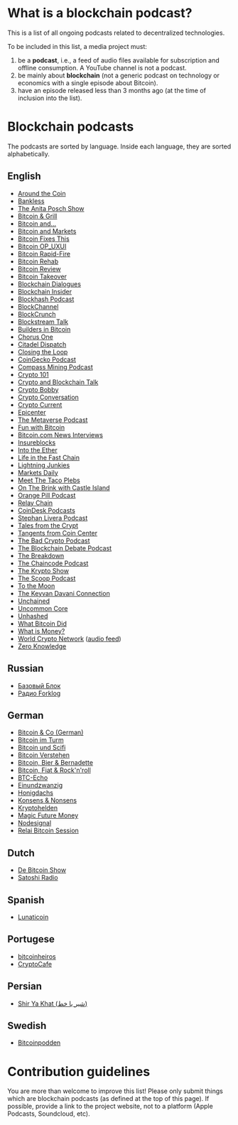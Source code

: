# What is a blockchain podcast?

This is a list of all ongoing podcasts related to decentralized technologies.

To be included in this list, a media project must:
1. be a **podcast**, i.e., a feed of audio files available for subscription and offline consumption. A YouTube channel is not a podcast.
1. be mainly about **blockchain** (not a generic podcast on technology or economics with a single episode about Bitcoin).
1. have an episode released less than 3 months ago (at the time of inclusion into the list).


# Blockchain podcasts

The podcasts are sorted by language. Inside each language, they are sorted alphabetically.


## English

* [Around the Coin](http://www.aroundthecoin.com)
* [Bankless](http://podcast.banklesshq.com/)
* [The Anita Posch Show](https://bitcoinundco.com/en/podcast/)
* [Bitcoin & Grill](https://cryptoandgrill.podbean.com)
* [Bitcoin and...](https://www.stitcher.com/podcast/wwwstitchercompodcastdavidbennettbitcoinand/bitcoin-and)
* [Bitcoin and Markets](https://bitcoinandmarkets.com)
* [Bitcoin Fixes This](https://anchor.fm/jimmysong/)
* [Bitcoin OP_UXUI](http://bitcoinopuxui.com/)
* [Bitcoin Rapid-Fire](https://anchor.fm/john-vallis/)
* [Bitcoin Rehab](https://anchor.fm/bitcoinrehab)
* [Bitcoin Review](https://bitcoin.review/)
* [Bitcoin Takeover](https://bitcoin-takeover.com/)
* [Blockchain Dialogues](https://bcdialogues.com/)
* [Blockchain Insider](https://bi.11fs.com/)
* [Blockhash Podcast](https://www.blockhashpodcast.com/podcast)
* [BlockChannel](https://medium.com/blockchannel)
* [BlockCrunch](https://blockcrunch.libsyn.com)
* [Blockstream Talk](https://blockstreamtalk.com/)
* [Builders in Bitcoin](https://bitcointv.com/c/buildersinbitcoin/videos)
* [Chorus One](https://chorusone.libsyn.com/)
* [Citadel Dispatch](https://citadeldispatch.com/)
* [Closing the Loop](https://podcastindex.org/podcast/4058673)
* [CoinGecko Podcast](https://podcast.coingecko.com/)
* [Compass Mining Podcast](https://compassmining.io/education/tag/podcast)
* [Crypto 101](https://crypto101podcast.com/)
* [Crypto and Blockchain Talk](http://cryptoandblockchaintalk.com/)
* [Crypto Bobby](https://cryptobobby.com/)
* [Crypto Conversation](https://bravenewcoin.com/insights/podcasts)
* [Crypto Current](https://crypto-current.co/)
* [Epicenter](https://epicenter.tv/)
* [The Metaverse Podcast](https://outlierventures.podbean.com/)
* [Fun with Bitcoin](https://anchor.fm/funwithbitcoin)
* [Bitcoin.com News Interviews](https://podcast.bitcoin.com/s3-Humans-of-Bitcoin)
* [Insureblocks](https://www.insureblocks.com/)
* [Into the Ether](https://www.podbean.com/podcast-detail/mwb85-7c997/Into-the-Ether-Podcast)
* [Life in the Fast Chain](https://life-in-the-fast-chain.fireside.fm/)
* [Lightning Junkies](https://anchor.fm/lightning-junkies)
* [Markets Daily](https://art19.com/shows/markets-daily)
* [Meet The Taco Plebs](https://www.youtube.com/playlist?list=PLe0djdakvnFbx2JiysINEw2YXy57Jpz3g)
* [On The Brink with Castle Island](https://podcasts.apple.com/us/podcast/on-the-brink-with-castle-island/id1480586463)
* [Orange Pill Podcast](https://orangepill.buzzsprout.com/)
* [Relay Chain](https://relaychain.fm)
* [CoinDesk Podcasts](https://www.coindesk.com/podcasts)
* [Stephan Livera Podcast](https://stephanlivera.com/)
* [Tales from the Crypt](https://talesfromthecrypt.libsyn.com/)
* [Tangents from Coin Center](https://coincenter.simplecast.com/)
* [The Bad Crypto Podcast](https://badcryptopodcast.com/)
* [The Blockchain Debate Podcast](https://blockdebate.buzzsprout.com/)
* [The Breakdown](https://nlwcrypto.libsyn.com/)
* [The Chaincode Podcast](https://podcast.chaincode.com/)
* [The Krypto Show](https://julianhosp.com/kryptoshow-podcast/)
* [The Scoop Podcast](https://www.theblockcrypto.com/the-scoop-podcast/)
* [To the Moon](https://anchor.fm/bitrefill)
* [The Keyvan Davani Connection](https://anchor.fm/keyvandavani)
* [Unchained](https://unchainedpodcast.com/category/unchained/)
* [Uncommon Core](https://uncommoncore.co/podcast/)
* [Unhashed](https://www.unhashedpodcast.com)
* [What Bitcoin Did](https://www.whatbitcoindid.com/)
* [What is Money?](https://whatismoneypodcast.com/)
* [World Crypto Network](https://www.worldcryptonetwork.com/) ([audio feed](https://www.spreaker.com/show/3478703/episodes/feed))
* [Zero Knowledge](https://www.zeroknowledge.fm/)

## Russian

* [Базовый Блок](https://basicblockradio.com/)
* [Радио Forklog](https://www.youtube.com/playlist?list=PLVTwIlNOBqzeZHDtPzHkvVJw46qxHFw4T)


## German

* [Bitcoin & Co (German)](https://bitcoinundco.com/de/)
* [Bitcoin im Turm](http://bitcoin-turm.de/zencast/)
* [Bitcoin und Scifi](https://topick.app/BitcoinUndScifi/podcast/)
* [Bitcoin Verstehen](https://bitcoinverstehen.info/podcast/)
* [Bitcoin, Bier & Bernadette](https://anchor.fm/marc13)
* [Bitcoin, Fiat & Rock'n'roll](https://bfrr.podigee.io/)
* [BTC-Echo](https://www.btc-echo.de/podcast/)
* [Einundzwanzig](https://anchor.fm/einundzwanzig)
* [Honigdachs](https://coinspondent.de/honigdachs-der-bitcoin-podcast-aus-leipzig/)
* [Konsens & Nonsens](http://konsens-nonsens.de/)
* [Kryptohelden](https://kryptohelden.de/)
* [Magic Future Money](https://magicfuturemoney.de/)
* [Nodesignal](https://nodesignal.space/)
* [Relai Bitcoin Session](https://relai.podbean.com/)

## Dutch

* [De Bitcoin Show](https://anchor.fm/debitcoinshow/)
* [Satoshi Radio](https://satoshiradio.nl)

## Spanish

* [Lunaticoin](https://lunaticoin.com/)

## Portugese

* [bitcoinheiros](https://anchor.fm/bitcoinheiros)
* [CryptoCafe](https://www.cryptocafe.pt/)

## Persian
* [Shir Ya Khat (شیر یا خط)](https://shiryakhat.net/)

## Swedish
* [Bitcoinpodden](https://podcasts.apple.com/se/podcast/bitcoinpodden/id1537513764)

# Contribution guidelines

You are more than welcome to improve this list!
Please only submit things which are blockchain podcasts (as defined at the top of this page).
If possible, provide a link to the project website, not to a platform (Apple Podcasts, Soundcloud, etc).
